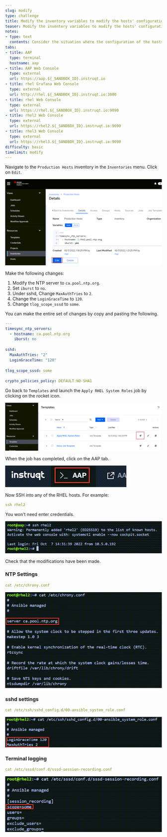 ```yaml
---
slug: modify
type: challenge
title: Modify the inventory variables to modify the hosts' configuration
teaser: Modify the inventory variables to modify the hosts' configuration
notes:
- type: text
  contents: Consider the situation where the configuration of the hosts must be modified. To do that you would only need to change the desired inventory variables and rerun that job template. We will show that it is very easy to modify configurations at scale with RHEL system roles and Ansible automation platform.
tabs:
- title: AAP
  type: terminal
  hostname: aap
- title: AAP Web Console
  type: external
  url: https://aap.${_SANDBOX_ID}.instruqt.io
- title: rhel Grafana Web Console
  type: external
  url: http://rhel.${_SANDBOX_ID}.instruqt.io:3000
- title: rhel Web Console
  type: external
  url: https://rhel.${_SANDBOX_ID}.instruqt.io:9090
- title: rhel2 Web Console
  type: external
  url: https://rhel2.${_SANDBOX_ID}.instruqt.io:9090
- title: rhel3 Web Console
  type: external
  url: https://rhel3.${_SANDBOX_ID}.instruqt.io:9090
difficulty: basic
timelimit: modify
---
```


Navigate to the `Production Hosts` inventory in the `Inventories` menu. Click on `Edit`.

![production hosts](../assets/modifyprodhosts.png)

Make the following changes:

1) Modify the NTP server to `ca.pool.ntp.org`.
2) Set `iburst` to `no`.
3) Under sshd, Change `MaxAuthTries` to `2`.
4) Change the `LoginGraceTime` to `120`.
5) Change `tlog_scope_sssd` to `some`.

You can make the entire set of changes by copy and pasting the following.

```yaml
---
timesync_ntp_servers:
  - hostname: ca.pool.ntp.org
    iburst: no
  
sshd:
  MaxAuthTries: "2"
  LoginGraceTime: "120"
  
tlog_scope_sssd: some

crypto_policies_policy: DEFAULT:NO-SHA1
```

Go back to `Templates` and launch the `Apply RHEL System Roles` job by clicking on the rocket icon.

![rocket](../assets/rocket.png)

When the job has completed, click on the AAP tab.

![aap](../assets/aap.png)

Now SSH into any of the RHEL hosts. For example:

```yaml
ssh rhel2
```

You won't need enter credentials.

![ssh rhel2](../assets/sshrhel2.png)

Check that the modifications have been made.

### NTP Settings

```yaml
cat /etc/chrony.conf
```

![chrony conf](../assets/chronyconf.png)

### sshd settings

```yaml
cat /etc/ssh/sshd_config.d/00-ansible_system_role.conf
```

![sshd](../assets/sshdconf.png)

### Terminal logging

```yaml
cat /etc/sssd/conf.d/sssd-session-recording.conf
```

![sssd](../assets/sssdconf.png)
